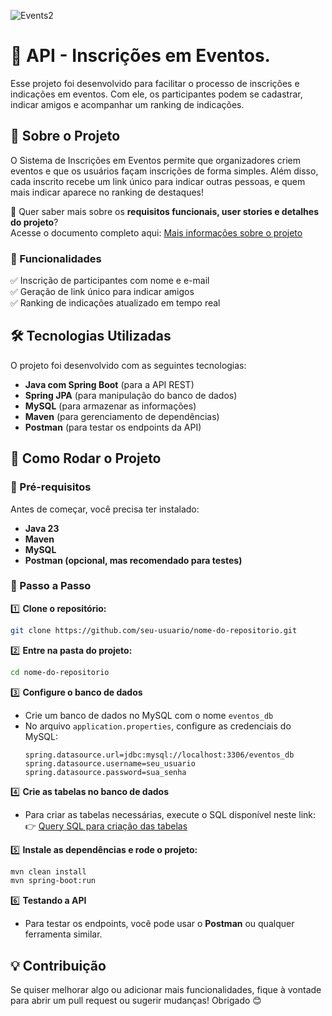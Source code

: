 
![Events2](https://github.com/user-attachments/assets/be5f52d3-da7f-45b9-9868-9b3c76dbb4eb)

# 📌 API - Inscrições em Eventos.  

Esse projeto foi desenvolvido para facilitar o processo de inscrições e indicações em eventos. Com ele, os participantes podem se cadastrar, indicar amigos e acompanhar um ranking de indicações.  

## 🚀 Sobre o Projeto  

O Sistema de Inscrições em Eventos permite que organizadores criem eventos e que os usuários façam inscrições de forma simples. Além disso, cada inscrito recebe um link único para indicar outras pessoas, e quem mais indicar aparece no ranking de destaques!  

🔎 Quer saber mais sobre os **requisitos funcionais, user stories e detalhes do projeto**?  
Acesse o documento completo aqui: [Mais informações sobre o projeto](https://economic-jaborosa-ec9.notion.site/Sistema-de-inscri-es-em-Eventos-1a1268a7953a80b488c0c6e80434cfa9)  

### 🔹 Funcionalidades  

✅ Inscrição de participantes com nome e e-mail  
✅ Geração de link único para indicar amigos  
✅ Ranking de indicações atualizado em tempo real  

## 🛠 Tecnologias Utilizadas  

O projeto foi desenvolvido com as seguintes tecnologias:  

- **Java com Spring Boot** (para a API REST)  
- **Spring JPA** (para manipulação do banco de dados)  
- **MySQL** (para armazenar as informações)  
- **Maven** (para gerenciamento de dependências)  
- **Postman** (para testar os endpoints da API)  

## 🎯 Como Rodar o Projeto  

### 🔹 Pré-requisitos  
Antes de começar, você precisa ter instalado:  
- **Java 23**  
- **Maven**  
- **MySQL**  
- **Postman (opcional, mas recomendado para testes)**  

### 🔹 Passo a Passo  

1️⃣ **Clone o repositório:**  
```bash
git clone https://github.com/seu-usuario/nome-do-repositorio.git
```  

2️⃣ **Entre na pasta do projeto:**  
```bash
cd nome-do-repositorio
```  

3️⃣ **Configure o banco de dados**  
- Crie um banco de dados no MySQL com o nome `eventos_db`  
- No arquivo `application.properties`, configure as credenciais do MySQL:  
  ```
  spring.datasource.url=jdbc:mysql://localhost:3306/eventos_db
  spring.datasource.username=seu_usuario
  spring.datasource.password=sua_senha
  ```  

4️⃣ **Crie as tabelas no banco de dados**  
- Para criar as tabelas necessárias, execute o SQL disponível neste link:  
  👉 [Query SQL para criação das tabelas](https://economic-jaborosa-ec9.notion.site/Query-SQL-API-Events-1a1268a7953a80488c22f2f2f1fca64f)  

5️⃣ **Instale as dependências e rode o projeto:**  
```bash
mvn clean install
mvn spring-boot:run
```  

6️⃣ **Testando a API**  
- Para testar os endpoints, você pode usar o **Postman** ou qualquer ferramenta similar.  

## 💡 Contribuição  

Se quiser melhorar algo ou adicionar mais funcionalidades, fique à vontade para abrir um pull request ou sugerir mudanças! Obrigado 😊  
